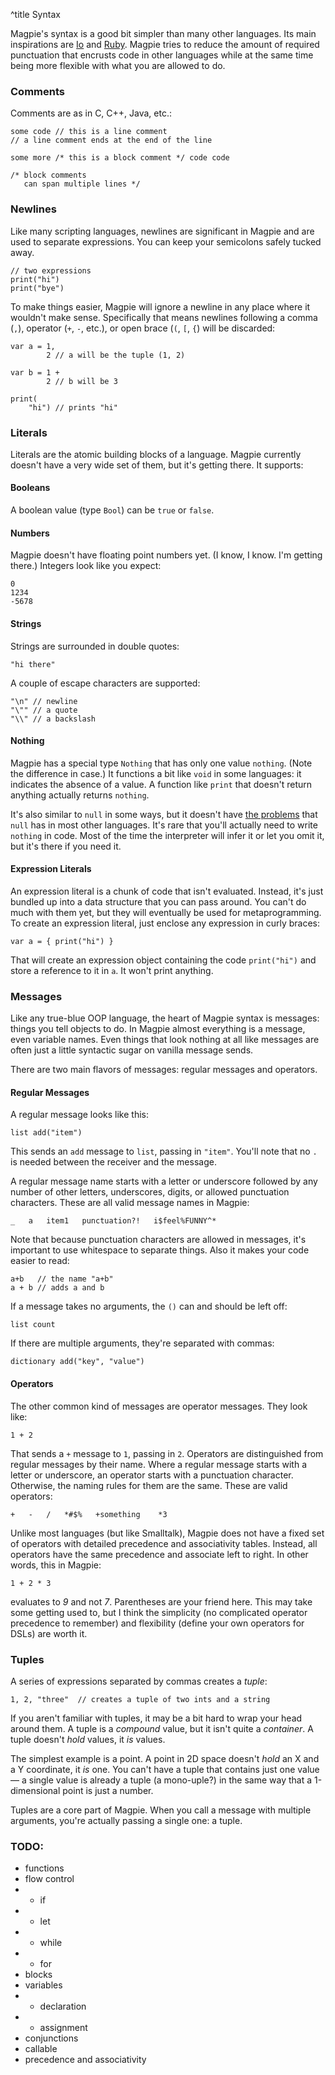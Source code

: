 ^title Syntax

Magpie's syntax is a good bit simpler than many other languages. Its main inspirations are [Io](http://www.iolanguage.com/) and [Ruby](http://www.ruby-lang.org/en/). Magpie tries to reduce the amount of required punctuation that encrusts code in other languages while at the same time being more flexible with what you are allowed to do.

### Comments

Comments are as in C, C++, Java, etc.:

    some code // this is a line comment
    // a line comment ends at the end of the line
    
    some more /* this is a block comment */ code code
    
    /* block comments
       can span multiple lines */

### Newlines

Like many scripting languages, newlines are significant in Magpie and are used to separate expressions. You can keep your semicolons safely tucked away.

    // two expressions
    print("hi")
    print("bye")

To make things easier, Magpie will ignore a newline in any place where it wouldn't make sense. Specifically that means newlines following a comma (`,`), operator (`+`, `-`, etc.), or open brace (`(`, `[`, `{`) will be discarded:

    var a = 1,
            2 // a will be the tuple (1, 2)
    
    var b = 1 + 
            2 // b will be 3

    print(
        "hi") // prints "hi"

### Literals

Literals are the atomic building blocks of a language. Magpie currently doesn't have a very wide set of them, but it's getting there. It supports:

#### Booleans

A boolean value (type `Bool`) can be `true` or `false`.

#### Numbers

Magpie doesn't have floating point numbers yet. (I know, I know. I'm getting there.) Integers look like you expect:
    
    0
    1234
    -5678

#### Strings

Strings are surrounded in double quotes:
    
    "hi there"

A couple of escape characters are supported:

    "\n" // newline
    "\"" // a quote
    "\\" // a backslash

#### Nothing

Magpie has a special type `Nothing` that has only one value `nothing`. (Note the difference in case.) It functions a bit like `void` in some languages: it indicates the absence of a value. A function like `print` that doesn't return anything actually returns `nothing`.

It's also similar to `null` in some ways, but it doesn't have [the
problems](http://journal.stuffwithstuff.com/2010/08/23/void-null-maybe-and-nothing/)
that `null` has in most other languages. It's rare that you'll actually need to
write `nothing` in code. Most of the time the interpreter will infer it or let
you omit it, but it's there if you need it.

#### Expression Literals
An expression literal is a chunk of code that isn't evaluated. Instead, it's just bundled up into a data structure that you can pass around. You can't do much with them yet, but they will eventually be used for metaprogramming. To create an expression literal, just enclose any expression in curly braces:

    var a = { print("hi") }

That will create an expression object containing the code `print("hi")` and store a reference to it in `a`. It won't print anything.

### Messages

Like any true-blue OOP language, the heart of Magpie syntax is messages: things you tell objects to do. In Magpie almost everything is a message, even variable names. Even things that look nothing at all like messages are often just a little syntactic sugar on vanilla message sends.

There are two main flavors of messages: regular messages and operators.

#### Regular Messages

A regular message looks like this:

    list add("item")

This sends an `add` message to `list`, passing in `"item"`. You'll note that no `.` is needed between the receiver and the message.

A regular message name starts with a letter or underscore followed by any number of other letters, underscores, digits, or allowed punctuation characters. These are all valid message names in Magpie:

    _   a   item1   punctuation?!   i$feel%FUNNY^*

Note that because punctuation characters are allowed in messages, it's important to use whitespace to separate things. Also it makes your code easier to read:

    a+b   // the name "a+b"
    a + b // adds a and b

If a message takes no arguments, the `()` can and should be left off:

    list count

If there are multiple arguments, they're separated with commas:

    dictionary add("key", "value")

#### Operators

The other common kind of messages are operator messages. They look like:

    1 + 2

That sends a `+` message to `1`, passing in `2`. Operators are distinguished from regular messages by their name. Where a regular message starts with a letter or underscore, an operator starts with a punctuation character. Otherwise, the naming rules for them are the same. These are valid operators:

    +   -   /   *#$%   +something    *3

Unlike most languages (but like Smalltalk), Magpie does not have a fixed set of operators with detailed precedence and associativity tables. Instead, all operators have the same precedence and associate left to right. In other words, this in Magpie:

    1 + 2 * 3

evaluates to *9* and not *7*. Parentheses are your friend here. This may take some getting used to, but I think the simplicity (no complicated operator precedence to remember) and flexibility (define your own operators for DSLs) are worth it.

### Tuples

A series of expressions separated by commas creates a *tuple*:

    1, 2, "three"  // creates a tuple of two ints and a string

If you aren't familiar with tuples, it may be a bit hard to wrap your head around them. A tuple is a *compound* value, but it isn't quite a *container*. A tuple doesn't *hold* values, it *is* values.

The simplest example is a point. A point in 2D space doesn't *hold* an X and a Y coordinate, it *is* one. You can't have a tuple that contains just one value&mdash; a single value is already a tuple (a mono-uple?) in the same way that a 1-dimensional point is just a number.

Tuples are a core part of Magpie. When you call a message with multiple arguments, you're actually passing a single one: a tuple.

### TODO:

* functions
* flow control
* * if
* * let
* * while
* * for
* blocks
* variables
* * declaration
* * assignment
* conjunctions
* callable
* precedence and associativity
